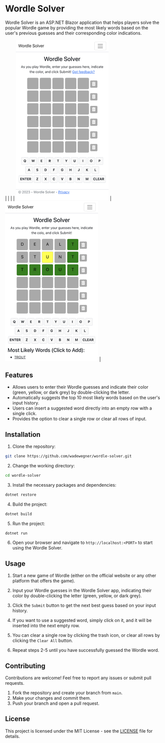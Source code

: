 # Wordle Solver

Wordle Solver is an ASP.NET Blazor application that helps players solve the popular Wordle game by providing the most likely words based on the user's previous guesses and their corresponding color indications.

|  |  |
| <img src="./screenshot1.jpg" width="300"> | <img src="./screenshot2.jpg" width="300"> |

## Features

- Allows users to enter their Wordle guesses and indicate their color (green, yellow, or dark grey) by double-clicking the letter.
- Automatically suggests the top 10 most likely words based on the user's input history.
- Users can insert a suggested word directly into an empty row with a single click.
- Provides the option to clear a single row or clear all rows of input.

## Installation

1. Clone the repository:

```bash
git clone https://github.com/wadewegner/wordle-solver.git
```

2. Change the working directory:

```bash
cd wordle-solver
```

3. Install the necessary packages and dependencies:

```bash
dotnet restore
```

4. Build the project:

```bash
dotnet build
```

5. Run the project:

```bash
dotnet run
```

6. Open your browser and navigate to `http://localhost:<PORT>` to start using the Wordle Solver.

## Usage

1. Start a new game of Wordle (either on the official website or any other platform that offers the game).

2. Input your Wordle guesses in the Wordle Solver app, indicating their color by double-clicking the letter (green, yellow, or dark grey).

3. Click the `Submit` button to get the next best guess based on your input history.

4. If you want to use a suggested word, simply click on it, and it will be inserted into the next empty row.

5. You can clear a single row by clicking the trash icon, or clear all rows by clicking the `Clear All` button.

6. Repeat steps 2-5 until you have successfully guessed the Wordle word.

## Contributing

Contributions are welcome! Feel free to report any issues or submit pull requests.

1. Fork the repository and create your branch from `main`.
2. Make your changes and commit them.
3. Push your branch and open a pull request.

## License

This project is licensed under the MIT License - see the [LICENSE](LICENSE) file for details.